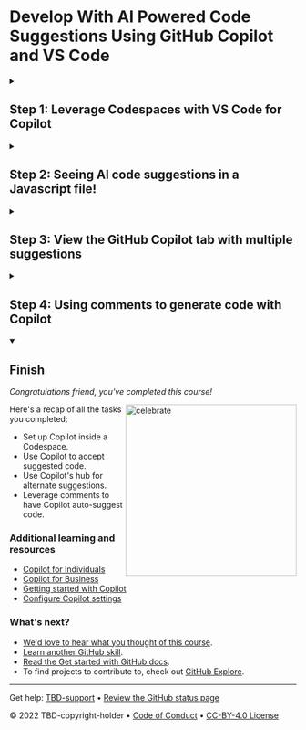 # 	Develop With AI Powered Code Suggestions Using GitHub Copilot and VS Code

<!--step0

GitHub Copilot can help you code by offering autocomplete-style suggestions. You can learn how GitHub Copilot works, and what to consider while using GitHub Copilot. GitHub Copilot analyzes the context in the file you are editing, as well as related files, and offers suggestions from within your text editor. GitHub Copilot is powered by OpenAI Codex, a new AI system created by OpenAI.


- **Who this is for**: Developers, DevOps Engineers, Software development managers, Testers
- **What you'll learn**: How to install Copilot into a Codespace, accept suggestions from code, accept suggestions from comments
- **What you'll build**: Javascript files that will have code generated by Copilot AI for code and comment suggestions
- **Prerequisites**: To use GitHub Copilot you must have an active GitHub Copilot subscription. Sign up for 60 days free [Copilot](https://github.com/settings/copilot)
- **Timing**: This course is four steps long and can be completed in under an hour

<summary><h2> How to start this course!</h2></summary>
 
1. Above these instructions, click **Use this template**.
2. From the dropdown right-click **Create a new repository** and open the link in a new tab.
![Screen Shot 2023-03-07 at 9 28 54 AM](https://user-images.githubusercontent.com/26442605/223501605-e67051f7-50af-4ae0-a18f-6f733a8b6c62.png)
3. In the new tab, follow the prompts to create a new repository.
   - For owner, choose your personal account or an organization to host the repository.
   - We recommend creating a public repository—private repositories will use [Actions minutes](https://docs.github.com/en/billing/managing-billing-for-github-actions/about-billing-for-github-actions).
   ![Create a new repository](https://user-images.githubusercontent.com/1221423/169618722-406dc508-add4-4074-83f0-c7a7ad87f6f3.png)
4. After your new repository is created, wait about 20 seconds, then refresh the page. Follow the step-by-step instructions in the new repository's README.

endstep0-->

<details id=1>
<summary><h2>Step 1: Leverage Codespaces with VS Code for Copilot</h2></summary>

_Welcome to "	Develop With AI Powered Code Suggestions Using GitHub Copilot and VS Code"! :wave:_
 
GitHub Copilot is an AI pair programmer that helps you write code faster and with less work. It draws context from comments and code to suggest individual lines and whole functions instantly. GitHub Copilot is powered by OpenAI Codex, a generative pretrained language model created by OpenAI. 
 
**Copilot works with many code editors including VS Code, Visual Studio, JetBrains IDE, and Neovim.**
 
Additionally, GitHub Copilot is trained on all languages that appear in public repositories. For each language, the quality of suggestions you receive may depend on the volume and diversity of training data for that language.

Using Copilot inside a Codespace shows just how easy it is to get up and running with GitHub's suite of [Collaborative Coding](https://github.com/features#features-collaboration) tools.

 > **Note**
 > This skills exercise will focus on leveraging GitHub Codespace. It is recommended that you complete the GitHub skill, [Codespaces](https://github.com/skills/code-with-codespaces), before moving forward with this exercise.

### :keyboard: Activity: Enable Copilot inside a Codespace

**We recommend opening another browser tab to work through the following activities so you can keep these instructions open for reference.**
 
Before you open up a codespace on a repository, you can create a development container and define specific extensions or configurations that will be used or installed in your codespace. Let's create this development container and add copilot to the list of extensions. 

1. Navigating back to your **Code** tab of your repository, click the **Add file** drop-down button, and then click `Create new file`.
1. Type or paste the following in the empty text field prompt to name your file.
   ```
   .devcontainer/devcontainer.json
   ```
1. In the body of the new **.devcontainer/devcontainer.json** file, add the following content:
   ```
   {
       // Name this configuration
       "name": "Codespace for Skills!",
       "customizations": {
           "vscode": {
               "extensions": [
                   "GitHub.copilot"
               ]
           }
       }
   }
   ```
1. Select the option to **Commit directly to the `main` branch**, and then click the **Commit new file** button. 
1. Navigate back to the home page of your repository by clicking the **Code** tab located at the top left of the screen.
1. Click the **Code** button located in the middle of the page.
1. Click the **Codespaces** tab on the box that pops up.
1. Click the **Create codespace on main** button.

   **Wait about 2 minutes for the codespace to spin itself up.**

1. Verify your codespace is running. The browser should contain a VS Code web-based editor and a terminal should be present such as the below:
![Screen Shot 2023-03-09 at 9 09 07 AM](https://user-images.githubusercontent.com/26442605/224102962-d0222578-3f10-4566-856d-8d59f28fcf2e.png)
1. The `copilot` extension should show up in the VS Code extension list. Click the extensions sidebar tab. You should see the following:
![Screen Shot 2023-03-09 at 9 04 13 AM](https://user-images.githubusercontent.com/26442605/224102514-7d6d2f51-f435-401d-a529-7bae3ae3e511.png)

**Wait about 60 seconds then refresh your repository landing page for the next step.**
 
</details>

<details id=2>
<summary><h2>Step 2: Seeing AI code suggestions in a Javascript file!</h2></summary>

_Nice work! :tada: You created a Codespace using a devcontainer file that installed Copilot!_

GitHub Copilot provides suggestions for numerous languages and a wide variety of frameworks, but works especially well for Python, JavaScript, TypeScript, Ruby, Go, C# and C++. The following samples are in JavaScript, but other languages will work similarly.

Let's try this out utilizing Javascript for Copilot.
 
### :keyboard: Activity: Add a Javascript file and start writing code

1. From inside the codespace in the VS Code explorer window, create a new file. 
 
> **Note**:
> If you closed the Codespace from above, please open it back up or create a new Codespace.
 
2. Name the file `skills.js`
3. Verify your new file looks like:
 ![Screen Shot 2023-03-09 at 9 21 34 AM](https://user-images.githubusercontent.com/26442605/224105906-d1beb531-b747-4c7a-85ba-a12526488422.png)
4. In the `skills.js` file, type the following function header.
 
   ```
   function calculateNumbers(var1, var2)
   ```
   GitHub Copilot will automatically suggest an entire function body in grayed text. Below is an example of what you'll most likely see, but the exact suggestion may vary.
 ![Screen Shot 2023-04-27 at 10 23 06 AM](https://user-images.githubusercontent.com/26442605/234941079-b4bf3e9d-fc70-4b20-b74c-0ee753ba344e.png)

 
5. Press `Tab` to accept the suggestion.
 
### :keyboard: Activity: Push code to your repository from the codespace

1. Use the VS Code terminal to add the `skills.js` file to the repository:
 
   ```
   git add skills.js
   ```

2. Next from the VS code terminal stage and commit the changes to the repository:
 
   ```
   git commit -m "Copilot first commit"
   ```
 
3. Finally from the VS code terminal push to code to the repository:
 
   ```
   git push
   ```
 
**Wait about 60 seconds then refresh your repository landing page for the next step.**
 
</details>

<details id=3>
<summary><h2>Step 3: View the GitHub Copilot tab with multiple suggestions</h2></summary>

_Nice work! You just used AI code suggestions within a Javascript file by using GitHub Copilot :sparkles:_
 
Keep in mind that as you continue to use copilot, you may not want some of the suggestions GitHub Copilot offers. GitHub Copilot will show you multiple suggestions in a new tab.

### :keyboard: Activity: Pull the latest code to the Codespace repo.

> **Note**
 > Pull MUST be done prior to the next activity.
 
1. Use the VS Code terminal to pull the latest code:

   ```
   git pull
   ```
   
### :keyboard: Activity: Add another Javascript method and view all suggestions

1. From inside the codespace in the VS Code explorer window, create a new file. Note: If you closed the Codespace from above please open it back up or create a new Codespace.
2. Name the file `member.js`
3. In the `member.js` file, type the following function header.
   ```
   function skillsMember()
   ```
4. Stop typing and view the Copilot suggestion by hovering over the red squiggly and select the `...`
5. Click `Open Completions Panel`. Copilot will synthesize around 10 different code suggestions. You should see something like this:
 ![Screen Shot 2023-04-27 at 10 06 55 AM](https://user-images.githubusercontent.com/26442605/234937592-d196bd5e-8ac2-4d9a-87f4-94e8a9b6a417.png)
6. Find a solution you like and click `Accept Solution`. 
7. Your `member.js` file will be updated with your solution.
 
### :keyboard: Activity: Push code to your repository from the codespace

1. Use the VS Code terminal to add the `member.js` file to the repository:
 
   ```
   git add member.js
   ```

2. Next from the VS code terminal stage and commit the changes to the repository:
 
   ```
   git commit -m "Copilot second commit"
   ```
 
3. Finally from the VS code terminal push to code to the repository:
 
   ```
   git push
   ```
   

**Wait about 60 seconds then refresh your repository landing page for the next step.**

</details>

<details id=4>
<summary><h2>Step 4: Using comments to generate code with Copilot</h2></summary>

_Nicely done utilizing the Copilot tab!_ :partying_face:

You now have leveraged the Copilot quick tab auto-suggest as well as the Copilot hub to accept AI generated suggestions. 

Now lets see how you can leverage comments to generate Copilot suggestions!

### :keyboard: Activity: Pull the latest code to the Codespace repo.

> **Note**
 > Pull MUST be done prior to the next activity.
 
1. Use the VS Code terminal to pull the latest code:

   ```
   git pull
   ```
   
### :keyboard: Activity: Generate Copilot suggested code from comments.

1. From inside the codespace in the VS Code explorer window, create a new file. (If you closed the Codespace from above, please open it back up or create a new Codespace.)
2. Name the file `comments.js`.
3. Type the following comment into the file:
   ```
   // Create web server
   ```
4. Press `enter` to go to a new line.
5. Copilot will suggest a code block.
6. Hover over the red squggly and select the `...`
   > **Note**
   > If you don't see the copilot code block suggestion or the red squiggly and the three dots `...`, you can type `control + enter` to bring up the GitHub Copilot completions panel.
  
7. Click `Open Completions Panel`. Copilot will synthesise around 10 different code suggestions. You should see somethig like this:
 ![Screen Shot 2023-04-25 at 3 59 42 PM](https://user-images.githubusercontent.com/26442605/234425509-74ea96e0-bbd6-417b-84c5-73546ac7b2cd.png)
8. Find a solution you like and click `Accept Solution`. 
7. Your `comments.js` file will be updated with your solution.
 
### :keyboard: Activity: Push code to your repository from the codespace

1. Use the VS Code terminal to add the `comments.js` file to the repository:
 
   ```
   git add comments.js
   ```

2. Next from the VS code terminal stage and commit the changes to the repository:
 
   ```
   git commit -m "Copilot third commit"
   ```
 
3. Finally from the VS code terminal push to code to the repository:
 
   ```
   git push 
   ```

**Wait about 60 seconds then refresh your repository landing page for the next step.**

</details>

<details id=X open>
<summary><h2>Finish</h2></summary>

_Congratulations friend, you've completed this course!_

<img src="https://octodex.github.com/images/welcometocat.png" alt=celebrate width=300 align=right>

Here's a recap of all the tasks you completed:

* Set up Copilot inside a Codespace.
* Use Copilot to accept suggested code.
* Use Copilot's hub for alternate suggestions.
* Leverage comments to have Copilot auto-suggest code.

### Additional learning and resources
 
- [Copilot for Individuals](https://docs.github.com/en/copilot/overview-of-github-copilot/about-github-copilot-for-individuals)
- [Copilot for Business](https://docs.github.com/en/copilot/overview-of-github-copilot/about-github-copilot-for-business)
- [Getting started with Copilot](https://docs.github.com/en/copilot/getting-started-with-github-copilot/getting-started-with-github-copilot-in-visual-studio-code)
- [Configure Copilot settings](https://docs.github.com/en/copilot/configuring-github-copilot/configuring-github-copilot-settings-on-githubcom)


### What's next?

- [We'd love to hear what you thought of this course](https://github.com/skills/.github/discussions).
- [Learn another GitHub skill](https://github.com/skills).
- [Read the Get started with GitHub docs](https://docs.github.com/en/get-started).
- To find projects to contribute to, check out [GitHub Explore](https://github.com/explore).

</details>

---

Get help: [TBD-support](TBD-support-link) &bull; [Review the GitHub status page](https://www.githubstatus.com/)

&copy; 2022 TBD-copyright-holder &bull; [Code of Conduct](https://www.contributor-covenant.org/version/2/1/code_of_conduct/code_of_conduct.md) &bull; [CC-BY-4.0 License](https://creativecommons.org/licenses/by/4.0/legalcode)
